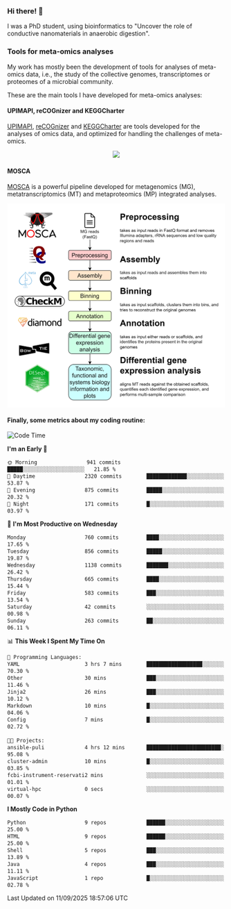 ### Hi there! 👋

I was a PhD student, using bioinformatics to "Uncover the role of conductive nanomaterials in anaerobic digestion".

### Tools for meta-omics analyses

My work has mostly been the development of tools for analyses of meta-omics data, i.e., the study of the collective genomes, transcriptomes or proteomes of a microbial community.

These are the main tools I have developed for meta-omics analyses:

#### UPIMAPI, reCOGnizer and KEGGCharter

[UPIMAPI](https://github.com/iquasere/UPIMAPI), [reCOGnizer](https://github.com/iquasere/reCOGnizer) and [KEGGCharter](https://github.com/iquasere/KEGGCharter) are tools developed for the analyses of omics data, and optimized for handling the challenges of meta-omics.

<p align="center">
    <img src="assets/annotation_paper.png">
</p>

#### MOSCA

[MOSCA](https://github.com/iquasere/MOSCA) is a powerful pipeline developed for metagenomics (MG), metatranscriptomics (MT) and metaproteomics (MP) integrated analyses.

<p align="center">
    <img src="assets/mosca_workflow.png" align="center" width="700">
</p>


#### Finally, some metrics about my coding routine:

<!--START_SECTION:waka-->
![Code Time](http://img.shields.io/badge/Code%20Time-1%2C022%20hrs%2042%20mins-blue)

**I'm an Early 🐤** 

```text
🌞 Morning                941 commits         █████░░░░░░░░░░░░░░░░░░░░   21.85 % 
🌆 Daytime                2320 commits        █████████████░░░░░░░░░░░░   53.87 % 
🌃 Evening                875 commits         █████░░░░░░░░░░░░░░░░░░░░   20.32 % 
🌙 Night                  171 commits         █░░░░░░░░░░░░░░░░░░░░░░░░   03.97 % 
```
📅 **I'm Most Productive on Wednesday** 

```text
Monday                   760 commits         ████░░░░░░░░░░░░░░░░░░░░░   17.65 % 
Tuesday                  856 commits         █████░░░░░░░░░░░░░░░░░░░░   19.87 % 
Wednesday                1138 commits        ███████░░░░░░░░░░░░░░░░░░   26.42 % 
Thursday                 665 commits         ████░░░░░░░░░░░░░░░░░░░░░   15.44 % 
Friday                   583 commits         ███░░░░░░░░░░░░░░░░░░░░░░   13.54 % 
Saturday                 42 commits          ░░░░░░░░░░░░░░░░░░░░░░░░░   00.98 % 
Sunday                   263 commits         ██░░░░░░░░░░░░░░░░░░░░░░░   06.11 % 
```


📊 **This Week I Spent My Time On** 

```text
💬 Programming Languages: 
YAML                     3 hrs 7 mins        ██████████████████░░░░░░░   70.30 % 
Other                    30 mins             ███░░░░░░░░░░░░░░░░░░░░░░   11.46 % 
Jinja2                   26 mins             ███░░░░░░░░░░░░░░░░░░░░░░   10.12 % 
Markdown                 10 mins             █░░░░░░░░░░░░░░░░░░░░░░░░   04.06 % 
Config                   7 mins              █░░░░░░░░░░░░░░░░░░░░░░░░   02.72 % 

🐱‍💻 Projects: 
ansible-puli             4 hrs 12 mins       ████████████████████████░   95.08 % 
cluster-admin            10 mins             █░░░░░░░░░░░░░░░░░░░░░░░░   03.85 % 
fcbi-instrument-reservati2 mins              ░░░░░░░░░░░░░░░░░░░░░░░░░   01.01 % 
virtual-hpc              0 secs              ░░░░░░░░░░░░░░░░░░░░░░░░░   00.07 % 
```

**I Mostly Code in Python** 

```text
Python                   9 repos             ██████░░░░░░░░░░░░░░░░░░░   25.00 % 
HTML                     9 repos             ██████░░░░░░░░░░░░░░░░░░░   25.00 % 
Shell                    5 repos             ███░░░░░░░░░░░░░░░░░░░░░░   13.89 % 
Java                     4 repos             ███░░░░░░░░░░░░░░░░░░░░░░   11.11 % 
JavaScript               1 repo              █░░░░░░░░░░░░░░░░░░░░░░░░   02.78 % 
```




 Last Updated on 11/09/2025 18:57:06 UTC
<!--END_SECTION:waka-->
